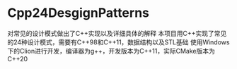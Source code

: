# Cpp24DesgignPatterns
对常见的设计模式做出了C++实现以及详细具体的解释
本项目用C++实现了常见的24种设计模式，需要有C++98和C++11，数据结构以及STL基础
使用Windows下的Clion进行开发，编译器为g++，开发版本为C++11，实际CMake版本为C++20
